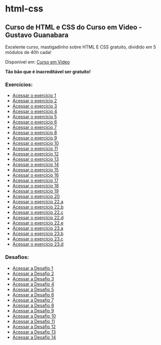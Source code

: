 # html-css
## Curso de HTML e CSS do Curso em Video - Gustavo Guanabara

 Excelente curso, mastigadinho sobre HTML E CSS gratuito, dividido em 5 módulos de 40h cada! 

 Disponível em: [Curso em Video](https://www.cursoemvideo.com/)

 **Tão bão que é inacreditável ser gratuito!** 

### Exercícios:

 - <a href="https://isaiaslfsoares.github.io/html-css/exercicios/modulo-01/ex001/index.html" >Acessar o exercício 1</a>
 - <a href="https://isaiaslfsoares.github.io/html-css/exercicios/modulo-01/ex002/index.html" >Acessar o exercício 2</a>
 - <a href="https://isaiaslfsoares.github.io/html-css/exercicios/modulo-01/ex003/index.html" >Acessar o exercício 3</a>
 - <a href="https://isaiaslfsoares.github.io/html-css/exercicios/modulo-01/ex004/index.html" >Acessar o exercício 4</a>
 - <a href="https://isaiaslfsoares.github.io/html-css/exercicios/modulo-01/ex005/index.html" >Acessar o exercício 5</a>
 - <a href="https://isaiaslfsoares.github.io/html-css/exercicios/modulo-01/ex006/index.html" >Acessar o exercício 6</a>
 - <a href="https://isaiaslfsoares.github.io/html-css/exercicios/modulo-01/ex007/index.html" >Acessar o exercício 7</a>
 - <a href="https://isaiaslfsoares.github.io/html-css/exercicios/modulo-01/ex008/index.html" >Acessar o exercício 8</a>
 - <a href="https://isaiaslfsoares.github.io/html-css/exercicios/modulo-01/ex009/index.html" >Acessar o exercício 9</a>
 - <a href="https://isaiaslfsoares.github.io/html-css/exercicios/modulo-01/ex010/index.html" >Acessar o exercício 10</a>
 - <a href="https://isaiaslfsoares.github.io/html-css/exercicios/modulo-01/ex011/index.html" >Acessar o exercício 11</a>
 - <a href="https://isaiaslfsoares.github.io/html-css/exercicios/modulo-01/ex012/index.html" >Acessar o exercício 12</a>
 - <a href="https://isaiaslfsoares.github.io/html-css/exercicios/modulo-01/ex013/index.html" >Acessar o exercício 13</a>
 - <a href="https://isaiaslfsoares.github.io/html-css/exercicios/modulo-01/ex014/index.html" >Acessar o exercício 14</a>
 - <a href="https://isaiaslfsoares.github.io/html-css/exercicios/modulo-01/ex015/index.html" >Acessar o exercício 15</a>
 - <a href="https://isaiaslfsoares.github.io/html-css/exercicios/modulo-02/ex016/index.html" >Acessar o exercício 16</a>
 - <a href="https://isaiaslfsoares.github.io/html-css/exercicios/modulo-02/ex017/index.html" >Acessar o exercício 17</a>
 - <a href="https://isaiaslfsoares.github.io/html-css/exercicios/modulo-02/ex018/index.html" >Acessar o exercício 18</a>
 - <a href="https://isaiaslfsoares.github.io/html-css/exercicios/modulo-02/ex019/index.html" >Acessar o exercício 19</a>
 - <a href="https://isaiaslfsoares.github.io/html-css/exercicios/modulo-02/ex020/index.html" >Acessar o exercício 20</a>
 - <a href="https://isaiaslfsoares.github.io/html-css/exercicios/modulo-03/ex022/fundo001.html" >Acessar o exercício 22.a</a>
 - <a href="https://isaiaslfsoares.github.io/html-css/exercicios/modulo-03/ex022/fundo002.html" >Acessar o exercício 22.b</a>
 - <a href="https://isaiaslfsoares.github.io/html-css/exercicios/modulo-03/ex022/fundo003.html" >Acessar o exercício 22.c</a>
 - <a href="https://isaiaslfsoares.github.io/html-css/exercicios/modulo-03/ex022/fundo004.html" >Acessar o exercício 22.d</a>
 - <a href="https://isaiaslfsoares.github.io/html-css/exercicios/modulo-03/ex022/fundo005.html" >Acessar o exercício 22.e</a>
 - <a href="https://isaiaslfsoares.github.io/html-css/exercicios/modulo-03/ex023/tabela001.html" >Acessar o exercício 23.a</a>
 - <a href="https://isaiaslfsoares.github.io/html-css/exercicios/modulo-03/ex023/tabela002.html" >Acessar o exercício 23.b</a>
 - <a href="https://isaiaslfsoares.github.io/html-css/exercicios/modulo-03/ex023/tabela003.html" >Acessar o exercício 23.c</a>
 - <a href="https://isaiaslfsoares.github.io/html-css/exercicios/modulo-03/ex023/tabela004.html" >Acessar o exercício 23.d</a>


### Desafios: 
 - <a href="https://isaiaslfsoares.github.io/html-css/desafios/modulo-01/d001/d001.html" >Acessar a Desafio 1</a>
 - <a href="https://isaiaslfsoares.github.io/html-css/desafios/modulo-01/d002/d002.html" >Acessar a Desafio 2</a>
 - <a href="https://isaiaslfsoares.github.io/html-css/desafios/modulo-01/d003/d003.html" >Acessar a Desafio 3</a>
 - <a href="https://isaiaslfsoares.github.io/html-css/desafios/modulo-01/d004/d004.html" >Acessar a Desafio 4</a>
 - <a href="https://isaiaslfsoares.github.io/html-css/desafios/modulo-01/d005/d005.html" >Acessar a Desafio 5</a>
 - <a href="https://isaiaslfsoares.github.io/html-css/desafios/modulo-01/d006/d006.html" >Acessar a Desafio 6</a>
 - <a href="https://isaiaslfsoares.github.io/html-css/desafios/modulo-01/d007/d007.html" >Acessar a Desafio 7</a>
 - <a href="https://isaiaslfsoares.github.io/html-css/desafios/modulo-01/d008/d008.html" >Acessar a Desafio 8</a>
 - <a href="https://isaiaslfsoares.github.io/html-css/desafios/modulo-01/d009/d009.html" >Acessar a Desafio 9</a>
 - <a href="https://isaiaslfsoares.github.io/projeto-android/" >Acessar a Desafio 10</a>
 - <a href="https://isaiaslfsoares.github.io/html-css/desafios/modulo-02/d011/index.html" >Acessar a Desafio 11</a>
 - <a href="https://isaiaslfsoares.github.io/html-css/desafios/modulo-02/d012/index.html" >Acessar a Desafio 12</a>
 - <a href="https://isaiaslfsoares.github.io/html-css/desafios/modulo-03/d013/index.html" >Acessar a Desafio 13</a>
 - <a href="https://isaiaslfsoares.github.io/html-css/desafios/modulo-03/d014/index.html" >Acessar a Desafio 14</a>
